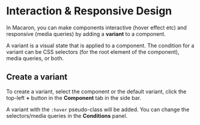 # Interaction & Responsive Design

In Macaron, you can make components interactive (hover effect etc) and responsive (media queries) by adding a **variant** to a component.

A variant is a visual state that is applied to a component. The condition for a variant can be CSS selectors (for the root element of the component), media queries, or both.

## Create a variant

To create a variant, select the component or the default variant, click the top-left **+** button in the **Component** tab in the side bar.

A variant with the `:hover` pseudo-class will be added. You can change the selectors/media queries in the **Conditions** panel.

<img srcset="./images/create-variant.png 2x" />
